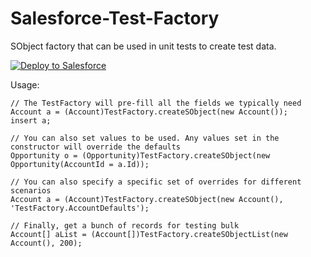 Salesforce-Test-Factory
=======================

SObject factory that can be used in unit tests to create test data.

<a href="https://githubsfdeploy.herokuapp.com?owner=wes1278&repo=Salesforce-Test-Factory">
  <img alt="Deploy to Salesforce"
       src="https://raw.githubusercontent.com/afawcett/githubsfdeploy/master/src/main/webapp/resources/img/deploy.png">
</a>

Usage:

    // The TestFactory will pre-fill all the fields we typically need
    Account a = (Account)TestFactory.createSObject(new Account());
    insert a;
    
    // You can also set values to be used. Any values set in the constructor will override the defaults
    Opportunity o = (Opportunity)TestFactory.createSObject(new Opportunity(AccountId = a.Id));
    
    // You can also specify a specific set of overrides for different scenarios
    Account a = (Account)TestFactory.createSObject(new Account(), 'TestFactory.AccountDefaults');
    
    // Finally, get a bunch of records for testing bulk
    Account[] aList = (Account[])TestFactory.createSObjectList(new Account(), 200);
